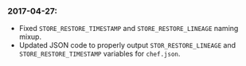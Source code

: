 ### 2017-04-27:
 * Fixed `STORE_RESTORE_TIMESTAMP` and `STORE_RESTORE_LINEAGE` naming mixup.
 * Updated JSON code to properly output `STOR_RESTORE_LINEAGE` and `STORE_RESTORE_TIMESTAMP` variables for `chef.json`.
 
